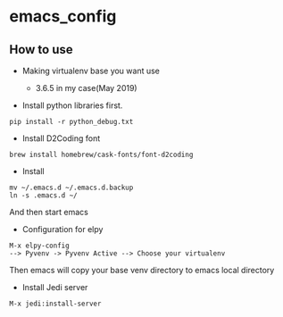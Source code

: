 # emacs_config


## How to use

* Making virtualenv base you want use
  * 3.6.5 in my case(May 2019)

* Install python libraries first.

```
pip install -r python_debug.txt
```

* Install D2Coding font

```
brew install homebrew/cask-fonts/font-d2coding
```

* Install

```
mv ~/.emacs.d ~/.emacs.d.backup
ln -s .emacs.d ~/
```

And then start emacs

* Configuration for elpy

```
M-x elpy-config
--> Pyvenv -> Pyvenv Active --> Choose your virtualenv
```
Then emacs will copy your base venv directory to emacs local directory

* Install Jedi server

```
M-x jedi:install-server
```
